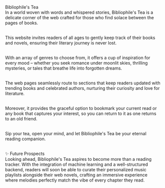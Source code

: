 Bibliophile's Tea <br>
In a world woven with words and whispered stories, Bibliophile's Tea is a delicate corner of the web crafted for those who find solace between the pages of books. <br><br>

This website invites readers of all ages to gently keep track of their books and novels, ensuring their literary journey is never lost. <br><br>

With an array of genres to choose from, it offers a cup of inspiration for every mood – whether you seek romance under moonlit skies, thrilling mysteries, or tales that breathe life into forgotten dreams. <br><br>

The web pages seamlessly route to sections that keep readers updated with trending books and celebrated authors, nurturing their curiosity and love for literature. <br><br>

Moreover, it provides the graceful option to bookmark your current read or any book that captures your interest, so you can return to it as one returns to an old friend. <br><br>

Sip your tea, open your mind, and let Bibliophile's Tea be your eternal reading companion. <br><br>

✨ Future Prospects <br>
Looking ahead, Bibliophile's Tea aspires to become more than a reading tracker. With the integration of machine learning and a well-structured backend, readers will soon be able to curate their personalized music playlists alongside their web novels, crafting an immersive experience where melodies perfectly match the vibe of every chapter they read. <br><br>
